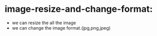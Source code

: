 # image-resize-and-change-format: 

- we can resize the all the image 
- we can change the image format.(jpg,png,jpeg)
